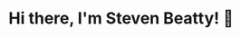 # Hi there, I'm Steven Beatty! 👋 

<!--

Welcome to my GitHub profile! My journey into the world of technology started at the young age of 6 with a Commodore 64 and my passion hasn't faltered since. From scouring yard sales for old floppy disks to the pivotal moment of receiving my first AOL free trial CD, my curiosity for the inner workings of tech was piqued and fostered from the start.

## My Journey 🚀 

My fascination wasn't only restricted to technology; I also had an innate interest in understanding how mechanical objects worked. In high school, my first programming course on Visual Basic exposed me to the intriguing world of programming, while my obsession with engines led me to a career as a diesel technician. I delved into both fields and while they offered different challenges, they equally honed my logic and problem-solving skills.

As I continued my professional journey, I made time for my personal growth, venturing into hobbies and interests that pushed me out of my comfort zone. I decided to learn the 'holy trinity' of front-end development: HTML, CSS, and JavaScript. My journey of self-discovery extended into other interests, like photography, where I delved into wedding photography and worked with photo editing software to create cherished moments for my clients.

Additionally, during the pandemic, I took up mycology and learned about the intricacies of identifying edible plants and mushrooms, underlining my attention to detail. Nowadays, I'm pursuing my A-License in skydiving, with over 6 hours of wind tunnel training, emblematic of my continuous strive to push boundaries and step into the unknown.

## Professional Growth 📚 

This thirst for learning led me to Tech Elevator Pittsburgh, where I threw myself into the realm of object-oriented programming, web application development, web APIs, and component-based front-end frameworks. Over the course of those 14 weeks, not only did I fall in love with the concepts I was learning, but I also found a community of like-minded individuals who shared my passion for growth and learning.

My next endeavor is to continue my journey as a Full Stack Software Developer, where I can integrate my passion for programming, learning, and mentoring. While I continue to further hone my current skills, I am also on the lookout to collaborate with other developers and experiment with new technologies.

## Currently... ⚙️ 

I am currently immersing myself in various projects and constantly learning. Stay tuned to my GitHub profile to see my latest projects and feel free to reach out for collaborations. Together, we can learn, grow and create something great. 

## Let's Connect! 🌐 

If you are into discussing code, development, skydiving, or photography, I would love to connect with you. Let's inspire and motivate each other to start our own life-changing journeys into self-improvement and expansion of self-imposed capabilities.

Remember, the sky is not the limit, it's just the beginning! 🚀

-->
